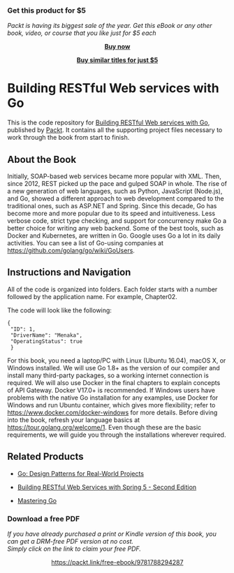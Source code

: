 
### Get this product for $5

<i>Packt is having its biggest sale of the year. Get this eBook or any other book, video, or course that you like just for $5 each</i>


<b><p align='center'>[Buy now](https://packt.link/9781788294287)</p></b>


<b><p align='center'>[Buy similar titles for just $5](https://subscription.packtpub.com/search)</p></b>


# Building RESTful Web services with Go
This is the code repository for [Building RESTful Web services with Go](https://www.packtpub.com/application-development/building-restful-web-services-go?utm_source=github&utm_medium=repository&utm_campaign=9781788294287), published by [Packt](https://www.packtpub.com/?utm_source=github). It contains all the supporting project files necessary to work through the book from start to finish.
## About the Book
Initially, SOAP-based web services became more popular with XML. Then, since 2012,
REST picked up the pace and gulped SOAP in whole. The rise of a new generation of web
languages, such as Python, JavaScript (Node.js), and Go, showed a different approach to
web development compared to the traditional ones, such as ASP.NET and Spring. Since this
decade, Go has become more and more popular due to its speed and intuitiveness. Less
verbose code, strict type checking, and support for concurrency make Go a better choice for
writing any web backend. Some of the best tools, such as Docker and Kubernetes, are
written in Go. Google uses Go a lot in its daily activities. You can see a list of Go-using
companies at https://github.com/golang/go/wiki/GoUsers.
## Instructions and Navigation
All of the code is organized into folders. Each folder starts with a number followed by the application name. For example, Chapter02.



The code will look like the following:
```
{
 "ID": 1,
 "DriverName": "Menaka",
 "OperatingStatus": true
 }
```

For this book, you need a laptop/PC with Linux (Ubuntu 16.04), macOS X, or Windows
installed. We will use Go 1.8+ as the version of our compiler and install many third-party
packages, so a working internet connection is required.
We will also use Docker in the final chapters to explain concepts of API Gateway. Docker
V17.0+ is recommended. If Windows users have problems with the native Go installation
for any examples, use Docker for Windows and run Ubuntu container, which gives more
flexibility; refer to https://www.docker.com/docker-windows for more details.
Before diving into the book, refresh your language basics at https://tour.golang.org/welcome/1.
Even though these are the basic requirements, we will guide you through the installations
wherever required.

## Related Products
* [Go: Design Patterns for Real-World Projects](https://www.packtpub.com/application-development/go-design-patterns-real-world-projects?utm_source=github&utm_medium=repository&utm_campaign=9781788390552)

* [Building RESTful Web Services with Spring 5 - Second Edition](https://www.packtpub.com/application-development/building-restful-web-services-spring-5-second-edition?utm_source=github&utm_medium=repository&utm_campaign=9781788475891)

* [Mastering Go](https://www.packtpub.com/networking-and-servers/mastering-go?utm_source=github&utm_medium=repository&utm_campaign=9781788626545)
### Download a free PDF

 <i>If you have already purchased a print or Kindle version of this book, you can get a DRM-free PDF version at no cost.<br>Simply click on the link to claim your free PDF.</i>
<p align="center"> <a href="https://packt.link/free-ebook/9781788294287">https://packt.link/free-ebook/9781788294287 </a> </p>